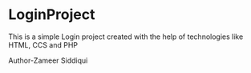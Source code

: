 # LoginProject

This is a simple Login project created with the help of technologies like HTML, CCS and PHP

Author-Zameer Siddiqui
